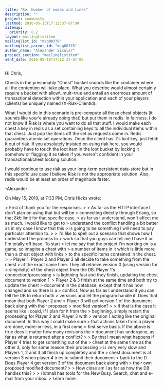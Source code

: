```yaml
---
title: "Re: Number of nodes and links"
description: ""
project: community
lastmod: 2010-05-15T17:12:37-07:00
sitemap:
  priority: 0.2
layout: mailinglistitem
mailinglist_id: "msg00379"
mailinglist_parent_id: "msg00378"
author_name: "Alexander Sicular"
project_section: "mailinglistitem"
sent_date: 2010-05-15T17:12:37-07:00
---
```



Hi Chris, 

Chests in the presumably "Chest" bucket sounds like the container where all the 
contention will take place. What you describe would almost certainly require a 
bucket with allow\\_mult=true and entail an enormous amount of transactional 
detection within your application and each of your players (clients) be 
uniquely named (X-Riak-ClientId).

What I would do in this scenario is pre-compute all those chest objects (it 
sounds like your'e already doing that) but put them in redis. In fairness, I do 
not know if Riak is where you want to do all that stuff. I would make each 
chest a key in redis as a set containing keys to all the individual items 
within that chest. Just pop the items off the set as requests come in. Redis 
guarantees atomic set operations. Once the client has it's loot key, just fetch 
it out of riak. If you absolutely insisted on using riak here, you would 
probably have to touch the loot item in the loot bucket by locking it somehow 
or flagging it as taken if you weren't confident in your transactional/chest 
locking solution.

I would continue to use riak as your long-term persistent data-store but in 
this specific use case I believe Riak is not the appropriate solution. Also, 
redis would be at least an order of magnitude faster. 

-Alexander


On May 15, 2010, at 7:33 PM, Chris Hicks wrote:

&gt; First of thank you for the responses.
&gt; 
&gt; As far as the HTTP interface I don't plan on using that but will be 
&gt; connecting directly through Erlang, so that 8kb limit for that specific case, 
&gt; as far as I understand, won't affect me as much. I would like to get to 
&gt; understand the conflict handling a bit better as in my case I know that this 
&gt; is going to be something I will need to pay particular attention to.
&gt; 
&gt; I'd like to spell out a scenario that shows how I understand the process to 
&gt; work so that you guys can tell me I have it or I'm totally off base. To start 
&gt; let me say that the project I'm working on is a game, so imagine a chest with 
&gt; a number of items in it which is little more than a chest object with links 
&gt; to the specific items contained in the chest.
&gt; 
&gt; Player 1, Player 2 and Player 3 all decide to take something from the chest 
&gt; at the exact same time. They all retrieve version 0 (using version for 
&gt; simplicity) of the chest object from the DB. Player 1's connection/processing 
&gt; is lightning fast and they finish, updating the chest document to version 1. 
&gt; Player 2 & 3 finish at the same time and both try to update the chest 
&gt; document in the database, except that it has now changed and so there is a 
&gt; conflict. Now as far as I understand it you can tell the DB to return both 
&gt; versions and let the program handle it. Does that mean that both Player 2 and 
&gt; Player 3 will get version 1 of the document back along with their proposed 
&gt; modified version?
&gt; 
&gt; If that is the case it seems like I could, if I plan for it from the 
&gt; beginning, simply restart the processing for Player 2 and Player 3 with 
&gt; version 1 acting like the original document. In this way I could make sure 
&gt; that actions taken from a player are done, more-or-less, in a first come 
&gt; first serve basis. If the above is true does it matter how many revisions the 
&gt; document has undergone, as far as what is returned after a conflict?
&gt; 
&gt; By that I mean what happens if Player 4 tries to get something out of the 
&gt; chest at the same time as the other 3, only for some reason their processing 
&gt; is very very slow and Players 1, 2 and 3 all finish up completely and the 
&gt; chest document is at version 3 when player 4 tries to submit their document 
&gt; back to the D. Does Player 4 get version 3 of the document back along with 
&gt; their own proposed modified document?
&gt; 
&gt; How close am I as far as how the DB handles this?
&gt; 
&gt; Hotmail has tools for the New Busy. Search, chat and e-mail from your inbox. 
&gt; Learn more.
